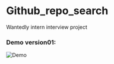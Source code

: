 # Github_repo_search
Wantedly intern interview project

### Demo version01:
![Demo](https://www.dropbox.com/s/762uuoeb7g4qfq7/repo_search480p.gif)